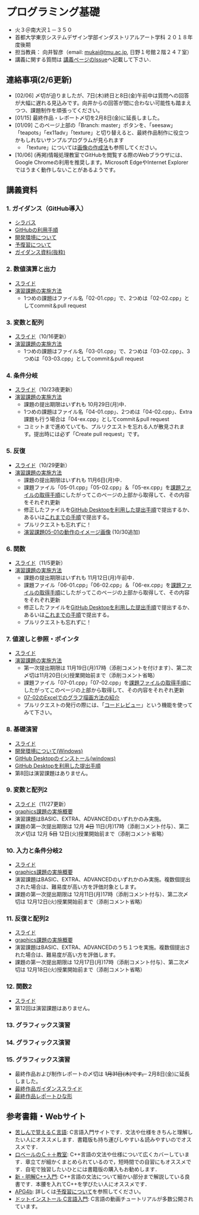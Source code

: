 # プログラミング基礎
- 火３＠南大沢１－３５０
- 首都大学東京システムデザイン学部インダストリアルアート学科 ２０１８年度後期
- 担当教員： 向井智彦（email: mukai@tmu.ac.jp, 日野１号館２階２４７室）
- 講義に関する質問は [講義ページのIssue](https://github.com/MukaiClass/Programming-Basics/issues)へ記載して下さい．

## 連絡事項(2/6更新)
- [02/06] 〆切が迫りましたが、7日(木)終日と8日(金)午前中は質問への回答が大幅に遅れる見込みです。向井からの回答が間に合わない可能性も踏まえつつ、課題制作を頑張ってください。
- [01/15] 最終作品・レポート〆切を2月8日(金)に延長しました。
- [01/09] このページ上部の「Branch: master」ボタンを、「seesaw」「teapots」「ex11adv」「texture」と切り替えると、最終作品制作に役立つかもしれないサンプルプログラムが見られます
    - 「texture」については[画像の作成法](https://github.com/MukaiClass/Game-Programming-B/wiki/Photoshop%E3%82%92%E7%94%A8%E3%81%84%E3%81%9F%E3%83%86%E3%82%AF%E3%82%B9%E3%83%81%E3%83%A3%E7%94%BB%E5%83%8F%E4%BD%9C%E6%88%90%E6%89%8B%E9%A0%86)も参照してください。
- [10/06] (再掲)情報処理教室でGitHubを閲覧する際のWebブラウザには、Google Chromeの利用を推奨します。Microsoft EdgeやInternet Explorerではうまく動作しないことがあるようです。

## 講義資料
### 1. ガイダンス（GitHub導入）
- [シラバス](https://github.com/MukaiClass/Programming-Basics/wiki/シラバス)
- [GitHubの利用手順](https://github.com/MukaiClass/Programming-Basics/wiki/GitHubの利用手順)
- [開発環境について](https://github.com/MukaiClass/Programming-Basics/wiki/開発環境について)
- [予復習について](https://github.com/MukaiClass/Programming-Basics/wiki/予復習について)
- [ガイダンス資料(抜粋)](https://github.com/MukaiClass/Programming-Basics/blob/slide/ガイダンス.pdf)

### 2. 数値演算と出力
- [スライド](https://github.com/MukaiClass/Programming-Basics/blob/slide/02数値演算と出力.pdf)
- [演習課題の実施方法](https://github.com/MukaiClass/Programming-Basics/wiki/%E8%AA%B2%E9%A1%8C%E3%81%AE%E5%AE%9F%E6%96%BD%E6%96%B9%E6%B3%95%EF%BC%88%E5%89%8D%E5%8D%8A%EF%BC%89#web)
  - 1つめの課題はファイル名「02-01.cpp」で、2つめは「02-02.cpp」としてcommit＆pull request

### 3. 変数と配列
- [スライド](https://github.com/MukaiClass/Programming-Basics/blob/slide/03変数と配列.pdf)（10/16更新）
- [演習課題の実施方法](https://github.com/MukaiClass/Programming-Basics/wiki/%E8%AA%B2%E9%A1%8C%E3%81%AE%E5%AE%9F%E6%96%BD%E6%96%B9%E6%B3%95%EF%BC%88%E5%89%8D%E5%8D%8A%EF%BC%89#web)
  - 1つめの課題はファイル名「03-01.cpp」で、2つめは「03-02.cpp」、3つめは「03-03.cpp」としてcommit＆pull request

### 4. 条件分岐
- [スライド](https://github.com/MukaiClass/Programming-Basics/blob/slide/04条件分岐.pdf)（10/23夜更新）
- [演習課題の実施方法](https://github.com/MukaiClass/Programming-Basics/wiki/%E8%AA%B2%E9%A1%8C%E3%81%AE%E5%AE%9F%E6%96%BD%E6%96%B9%E6%B3%95%EF%BC%88%E5%89%8D%E5%8D%8A%EF%BC%89#web)
  - 課題の提出期限はいずれも 10月29日(月)中．
  - 1つめの課題はファイル名「04-01.cpp」、2つめは「04-02.cpp」、Extra課題も行う場合は「04-ex.cpp」としてcommit＆pull request
  - コミットまで進めていても、プルリクエストを忘れる人が散見されます。提出時には必ず「Create pull request」です。
  
### 5. 反復
- [スライド](https://github.com/MukaiClass/Programming-Basics/blob/slide/05反復.pdf)（10/29更新）
- [演習課題の実施方法](https://github.com/MukaiClass/Programming-Basics/wiki/%E8%AA%B2%E9%A1%8C%E3%81%AE%E5%AE%9F%E6%96%BD%E6%96%B9%E6%B3%95%EF%BC%88%E5%89%8D%E5%8D%8A%EF%BC%89)
  - 課題の提出期限はいずれも 11月6日(月)中．
  - 課題ファイル「05-01.cpp」「05-02.cpp」＆「05-ex.cpp」を[課題ファイルの取得手順](https://github.com/MukaiClass/Programming-Basics/wiki/%E8%AA%B2%E9%A1%8C%E3%83%95%E3%82%A1%E3%82%A4%E3%83%AB%E3%81%AE%E5%8F%96%E5%BE%97%E6%89%8B%E9%A0%86)にしたがってこのページの上部から取得して、その内容をそれぞれ更新
  - 修正したファイルを[GitHub Desktopを利用した提出手順](https://github.com/MukaiClass/Programming-Basics/wiki/GitHub-Desktop%E3%82%92%E5%88%A9%E7%94%A8%E3%81%97%E3%81%9F%E6%8F%90%E5%87%BA%E6%89%8B%E9%A0%86)で提出するか、あるいは[これまでの手順](https://github.com/MukaiClass/Programming-Basics/wiki/Web%E3%83%96%E3%83%A9%E3%82%A6%E3%82%B6%E3%82%92%E5%88%A9%E7%94%A8%E3%81%97%E3%81%9F%E6%8F%90%E5%87%BA%E6%89%8B%E9%A0%86)で提出する。
  - プルリクエストも忘れずに！
  - [演習課題05-01の動作のイメージ画像](https://github.com/MukaiClass/Programming-Basics/blob/slide/05-01image.png) (10/30追加)

### 6. 関数
- [スライド](https://github.com/MukaiClass/Programming-Basics/blob/slide/06関数.pdf)（11/5更新）
- [演習課題の実施方法](https://github.com/MukaiClass/Programming-Basics/wiki/%E8%AA%B2%E9%A1%8C%E3%81%AE%E5%AE%9F%E6%96%BD%E6%96%B9%E6%B3%95%EF%BC%88%E5%89%8D%E5%8D%8A%EF%BC%89)
  - 課題の提出期限はいずれも 11月12日(月)午前中．
  - 課題ファイル「06-01.cpp」「06-02.cpp」＆「06-ex.cpp」を[課題ファイルの取得手順](https://github.com/MukaiClass/Programming-Basics/wiki/%E8%AA%B2%E9%A1%8C%E3%83%95%E3%82%A1%E3%82%A4%E3%83%AB%E3%81%AE%E5%8F%96%E5%BE%97%E6%89%8B%E9%A0%86)にしたがってこのページの上部から取得して、その内容をそれぞれ更新
  - 修正したファイルを[GitHub Desktopを利用した提出手順](https://github.com/MukaiClass/Programming-Basics/wiki/GitHub-Desktop%E3%82%92%E5%88%A9%E7%94%A8%E3%81%97%E3%81%9F%E6%8F%90%E5%87%BA%E6%89%8B%E9%A0%86)で提出するか、あるいは[これまでの手順](https://github.com/MukaiClass/Programming-Basics/wiki/Web%E3%83%96%E3%83%A9%E3%82%A6%E3%82%B6%E3%82%92%E5%88%A9%E7%94%A8%E3%81%97%E3%81%9F%E6%8F%90%E5%87%BA%E6%89%8B%E9%A0%86)で提出する。
  - プルリクエストも忘れずに！
  
### 7. 値渡しと参照・ポインタ
- [スライド](https://github.com/MukaiClass/Programming-Basics/blob/slide/07参照とポインタ.pdf)
- [演習課題の実施方法](https://github.com/MukaiClass/Programming-Basics/wiki/%E8%AA%B2%E9%A1%8C%E3%81%AE%E5%AE%9F%E6%96%BD%E6%96%B9%E6%B3%95%EF%BC%88%E5%89%8D%E5%8D%8A%EF%BC%89)
  - 第一次提出期限は 11月19日(月)17時（添削コメントを付けます）、第二次〆切は11月20日(火)授業開始前まで（添削コメント省略）
  - 課題ファイル「07-01.cpp」「07-02.cpp」を[課題ファイルの取得手順](https://github.com/MukaiClass/Programming-Basics/wiki/%E8%AA%B2%E9%A1%8C%E3%83%95%E3%82%A1%E3%82%A4%E3%83%AB%E3%81%AE%E5%8F%96%E5%BE%97%E6%89%8B%E9%A0%86)にしたがってこのページの上部から取得して、その内容をそれぞれ更新
  - [07-02のExcelでのグラフ描画方法の紹介](https://github.com/MukaiClass/Programming-Basics/wiki/%E6%BC%94%E7%BF%9207-02%E3%81%AE%E8%A3%9C%E8%B6%B3%EF%BC%9AExcel%E3%81%A7%E3%81%AE%E3%82%B0%E3%83%A9%E3%83%95%E3%81%AE%E6%8F%8F%E3%81%8D%E6%96%B9)
  - プルリクエストの発行の際には、「[コードレビュー](https://github.com/MukaiClass/Programming-Basics/wiki/%E3%82%B3%E3%83%BC%E3%83%89%E3%83%AC%E3%83%93%E3%83%A5%E3%83%BC%E6%A9%9F%E8%83%BD%E3%81%AE%E5%88%A9%E7%94%A8)」という機能を使ってみて下さい。

### 8. 基礎演習
- [スライド](https://github.com/MukaiClass/Programming-Basics/blob/slide/08基礎演習.pdf)
- [開発環境について(Windows)](https://github.com/MukaiClass/Programming-Basics/wiki/%E9%96%8B%E7%99%BA%E7%92%B0%E5%A2%83%E3%81%AB%E3%81%A4%E3%81%84%E3%81%A6#windows%E5%90%91%E3%81%91-visual-studio-community-2017)
- [GitHub Desktopのインストール(windows)](https://github.com/MukaiClass/Programming-Basics/wiki/GitHub-Desktop%E3%81%AE%E3%82%A4%E3%83%B3%E3%82%B9%E3%83%88%E3%83%BC%E3%83%AB)
- [GitHub Desktopを利用した提出手順](https://github.com/MukaiClass/Programming-Basics/wiki/GitHub-Desktop%E3%82%92%E5%88%A9%E7%94%A8%E3%81%97%E3%81%9F%E6%8F%90%E5%87%BA%E6%89%8B%E9%A0%86)
- 第8回は演習課題はありません。

### 9. 変数と配列2
- [スライド](https://github.com/MukaiClass/Programming-Basics/blob/slide/09変数と配列2.pdf)（11/27更新）
- [graphics課題の実施概要](https://github.com/MukaiClass/Programming-Basics/wiki/%E8%AA%B2%E9%A1%8C%E3%81%AE%E5%AE%9F%E6%96%BD%E6%96%B9%E6%B3%95%EF%BC%88graphics%EF%BC%89)
- 演習課題はBASIC、EXTRA、ADVANCEDのいずれかのみ実施。
- 課題の第一次提出期限は 12月 ~~4日~~ 11日(月)17時（添削コメント付与）、第二次〆切は 12月 ~~5日~~ 12日(火)授業開始前まで（添削コメント省略）

### 10. 入力と条件分岐2
- [スライド](https://github.com/MukaiClass/Programming-Basics/blob/slide/10入力と条件分岐2.pdf)
- [graphics課題の実施概要](https://github.com/MukaiClass/Programming-Basics/wiki/%E8%AA%B2%E9%A1%8C%E3%81%AE%E5%AE%9F%E6%96%BD%E6%96%B9%E6%B3%95%EF%BC%88graphics%EF%BC%89)
- 演習課題はBASIC、EXTRA、ADVANCEDのいずれかのみ実施。複数個提出された場合は、難易度が高い方を評価対象とします。
- 課題の第一次提出期限は 12月11日(月)17時（添削コメント付与）、第二次〆切は 12月12日(火)授業開始前まで（添削コメント省略）

### 11. 反復と配列2
- [スライド](https://github.com/MukaiClass/Programming-Basics/blob/slide/11反復と配列2.pdf)
- [graphics課題の実施概要](https://github.com/MukaiClass/Programming-Basics/wiki/%E8%AA%B2%E9%A1%8C%E3%81%AE%E5%AE%9F%E6%96%BD%E6%96%B9%E6%B3%95%EF%BC%88graphics%EF%BC%89)
- 演習課題はBASIC、EXTRA、ADVANCEDのうち１つを実施。複数個提出された場合は、難易度が高い方を評価します。
- 課題の第一次提出期限は 12月17日(月)17時（添削コメント付与）、第二次〆切は 12月18日(火)授業開始前まで（添削コメント省略）

### 12. 関数2
- [スライド](https://github.com/MukaiClass/Programming-Basics/blob/slide/12関数2.pdf)
- 第12回は演習課題はありません。

### 13. グラフィックス演習
### 14. グラフィックス演習
### 15. グラフィックス演習
- 最終作品および制作レポートの〆切は ~~1月31日(木)です。~~ 2月8日(金)に延長しました。
- [最終作品ガイダンススライド](https://github.com/MukaiClass/Programming-Basics/blob/slide/13最終課題ガイダンス.pdf)
- [最終作品レポートひな形](https://github.com/MukaiClass/Programming-Basics/blob/slide/PB最終作品レポート.docx)


## 参考書籍・Webサイト
- [苦しんで覚えるＣ言語](http://9cguide.appspot.com/): C言語入門サイトです．文法や仕様をきちんと理解したい人にオススメします．書籍版も持ち運びしやすい＆読みやすいのでオススメです．
- [ロベールのＣ＋＋教室](http://www7b.biglobe.ne.jp/~robe/cpphtml/): C++言語の文法や仕様について広くカバーしています．章立てが細かくまとめられているので，短時間での自習にもオススメです．自宅で独習したいひとには書籍版の購入もお勧めします．
- [新・明解C++入門](https://www.sbcr.jp/products/4797394634.html): C++言語の文法について細かい部分まで解説している良書です．本腰を入れてC++を学びたい人にオススメです．
- [APG4b](https://beta.atcoder.jp/contests/apg4b): 詳しくは[予復習について](https://github.com/MukaiClass/Programming-Basics/wiki/予復習について)を参照してください。
- [ドットインストール C言語入門](https://dotinstall.com/lessons/basic_c): C言語の動画チュートリアルが多数公開されています。
